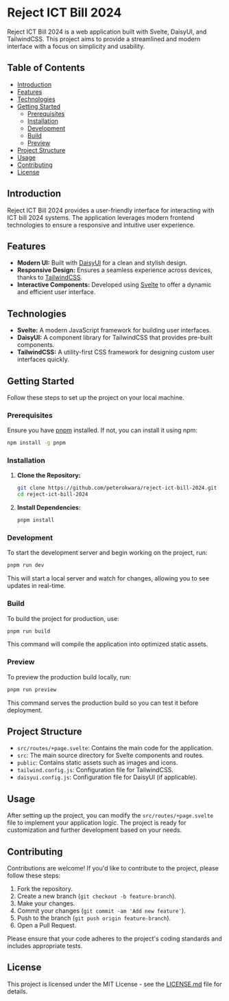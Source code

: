 # Reject ICT Bill 2024

Reject ICT Bill 2024 is a web application built with Svelte, DaisyUI, and TailwindCSS. This project aims to provide a streamlined and modern interface with a focus on simplicity and usability.

## Table of Contents

- [Introduction](#introduction)
- [Features](#features)
- [Technologies](#technologies)
- [Getting Started](#getting-started)
  - [Prerequisites](#prerequisites)
  - [Installation](#installation)
  - [Development](#development)
  - [Build](#build)
  - [Preview](#preview)
- [Project Structure](#project-structure)
- [Usage](#usage)
- [Contributing](#contributing)
- [License](#license)

## Introduction

Reject ICT Bill 2024 provides a user-friendly interface for interacting with ICT bill 2024 systems. The application leverages modern frontend technologies to ensure a responsive and intuitive user experience.

## Features

- **Modern UI:** Built with [DaisyUI](https://daisyui.com/) for a clean and stylish design.
- **Responsive Design:** Ensures a seamless experience across devices, thanks to [TailwindCSS](https://tailwindcss.com/).
- **Interactive Components:** Developed using [Svelte](https://svelte.dev/) to offer a dynamic and efficient user interface.

## Technologies

- **Svelte:** A modern JavaScript framework for building user interfaces.
- **DaisyUI:** A component library for TailwindCSS that provides pre-built components.
- **TailwindCSS:** A utility-first CSS framework for designing custom user interfaces quickly.

## Getting Started

Follow these steps to set up the project on your local machine.

### Prerequisites

Ensure you have [pnpm](https://pnpm.io/) installed. If not, you can install it using npm:

```bash
npm install -g pnpm
```

### Installation

1. **Clone the Repository:**

   ```bash
   git clone https://github.com/peterokwara/reject-ict-bill-2024.git
   cd reject-ict-bill-2024
   ```

2. **Install Dependencies:**

   ```bash
   pnpm install
   ```

### Development

To start the development server and begin working on the project, run:

```bash
pnpm run dev
```

This will start a local server and watch for changes, allowing you to see updates in real-time.

### Build

To build the project for production, use:

```bash
pnpm run build
```

This command will compile the application into optimized static assets.

### Preview

To preview the production build locally, run:

```bash
pnpm run preview
```

This command serves the production build so you can test it before deployment.

## Project Structure

- `src/routes/+page.svelte`: Contains the main code for the application.
- `src`: The main source directory for Svelte components and routes.
- `public`: Contains static assets such as images and icons.
- `tailwind.config.js`: Configuration file for TailwindCSS.
- `daisyui.config.js`: Configuration file for DaisyUI (if applicable).

## Usage

After setting up the project, you can modify the `src/routes/+page.svelte` file to implement your application logic. The project is ready for customization and further development based on your needs.

## Contributing

Contributions are welcome! If you'd like to contribute to the project, please follow these steps:

1. Fork the repository.
2. Create a new branch (`git checkout -b feature-branch`).
3. Make your changes.
4. Commit your changes (`git commit -am 'Add new feature'`).
5. Push to the branch (`git push origin feature-branch`).
6. Open a Pull Request.

Please ensure that your code adheres to the project's coding standards and includes appropriate tests.

## License

This project is licensed under the MIT License - see the [LICENSE.md](LICENSE.md) file for details.